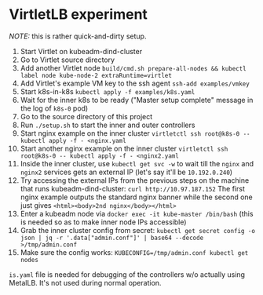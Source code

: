 # VirtletLB experiment

*NOTE:* this is rather quick-and-dirty setup.

1. Start Virtlet on kubeadm-dind-cluster
1. Go to Virtlet source directory
1. Add another Virtlet node `build/cmd.sh prepare-all-nodes && kubectl label node kube-node-2 extraRuntime=virtlet`
1. Add Virtlet's example VM key to the ssh agent `ssh-add examples/vmkey`
1. Start k8s-in-k8s `kubectl apply -f examples/k8s.yaml`
1. Wait for the inner k8s to be ready ("Master setup complete" message in the log of `k8s-0` pod)
1. Go to the source directory of this project
1. Run `./setup.sh` to start the inner and outer controllers
1. Start nginx example on the inner cluster `virtletctl ssh root@k8s-0 -- kubectl apply -f - <nginx.yaml`
1. Start another nginx example on the inner cluster `virtletctl ssh root@k8s-0 -- kubectl apply -f - <nginx2.yaml`
1. Inside the inner cluster, use `kubectl get svc -w` to wait till the
   `nginx` and `nginx2` services gets an external IP (let's say it'll
   be `10.192.0.240`)
1. Try accessing the external IPs from the previous steps on the machine
   that runs kubeadm-dind-cluster: `curl http://10.97.187.152`
   The first nginx example outputs the standard nginx banner
   while the second one just gives `<html><body>2nd nginx</body></html>`
1. Enter a kubeadm node via
   `docker exec -it kube-master /bin/bash`
   (this is needed so as to make inner node IPs accessible)
1. Grab the inner cluster config from secret:
   `kubectl get secret config -o json | jq -r '.data["admin.conf"]' | base64 --decode >/tmp/admin.conf`
1. Make sure the config works:
   `KUBECONFIG=/tmp/admin.conf kubectl get nodes`

`is.yaml` file is needed for debugging of the controllers w/o actually
using MetalLB.  It's not used during normal operation.
